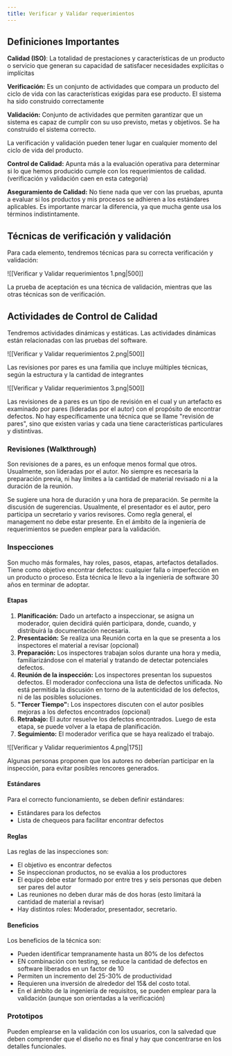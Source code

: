 ```yaml
---
title: Verificar y Validar requerimientos
---
```


## Definiciones Importantes

**Calidad (ISO)**: La totalidad de prestaciones y características de un producto o servicio que generan su capacidad de satisfacer necesidades explícitas o implícitas

**Verificación:** Es un conjunto de actividades que compara un producto del ciclo de vida con las características exigidas para ese producto. El sistema ha sido construido correctamente

**Validación:** Conjunto de actividades que permiten garantizar que un sistema es capaz de cumplir con su uso previsto, metas y objetivos. Se ha construido el sistema correcto.

La verificación y validación pueden tener lugar en cualquier momento del ciclo de vida del producto.

**Control de Calidad:** Apunta más a la evaluación operativa para determinar si lo que hemos producido cumple con los requerimientos de calidad. (verificación y validación caen en esta categoría)

**Aseguramiento de Calidad:** No tiene nada que ver con las pruebas, apunta a evaluar si los productos y mis procesos se adhieren a los estándares aplicables. Es importante marcar la diferencia, ya que mucha gente usa los términos indistintamente.

## Técnicas de verificación y validación

Para cada elemento, tendremos técnicas para su correcta verificación y validación:

![[Verificar y Validar requerimientos 1.png|500]]

La prueba de aceptación es una técnica de validación, mientras que las otras técnicas son de verificación.

## Actividades de Control de Calidad

Tendremos actividades dinámicas y estáticas. Las actividades dinámicas están relacionadas con las pruebas del software.

![[Verificar y Validar requerimientos 2.png|500]]

Las revisiones por pares es una familia que incluye múltiples técnicas, según la estructura y la cantidad de integrantes

![[Verificar y Validar requerimientos 3.png|500]]

Las revisiones de a pares es un tipo de revisión en el cual y un artefacto es examinado por pares (lideradas por el autor) con el propósito de encontrar defectos. No hay específicamente una técnica que se llame "revisión de pares", sino que existen varias y cada una tiene características particulares y distintivas.

### Revisiones (Walkthrough)

Son revisiones de a pares, es un enfoque menos formal que otros. Usualmente, son lideradas por el autor. No siempre es necesaria la preparación previa, ni hay límites a la cantidad de material revisado ni a la duración de la reunión.

Se sugiere una hora de duración y una hora de preparación. Se permite la discusión de sugerencias. Usualmente, el presentador es el autor, pero participa un secretario y varios revisores. Como regla general, el management no debe estar presente. En el ámbito de la ingeniería de requerimientos se pueden emplear para la validación.

### Inspecciones

Son mucho más formales, hay roles, pasos, etapas, artefactos detallados. Tiene como objetivo encontrar defectos: cualquier falla o imperfección en un producto o proceso. Esta técnica le llevo a la ingeniería de software 30 años en terminar de adoptar.

#### Etapas

1. **Planificación:** Dado un artefacto a inspeccionar, se asigna un moderador, quien decidirá quién participara, donde, cuando, y distribuirá la documentación necesaria.
2. **Presentación:** Se realiza una Reunión corta en la que se presenta a los inspectores el material a revisar (opcional)
3. **Preparación:** Los inspectores trabajan solos durante una hora y media, familiarizándose con el material y tratando de detectar potenciales defectos.
4. **Reunión de la inspección:** Los inspectores presentan los supuestos defectos. El moderador confecciona una lista de defectos unificada. No está permitida la discusión en torno de la autenticidad de los defectos, ni de las posibles soluciones.
5. **"Tercer Tiempo":** Los inspectores discuten con el autor posibles mejoras a los defectos encontrados (opcional)
6. **Retrabajo:** El autor resuelve los defectos encontrados. Luego de esta etapa, se puede volver a la etapa de planificación.
7. **Seguimiento:** El moderador verifica que se haya realizado el trabajo.

![[Verificar y Validar requerimientos 4.png|175]]

Algunas personas proponen que los autores no deberían participar en la inspección, para evitar posibles rencores generados.

#### Estándares

Para el correcto funcionamiento, se deben definir estándares:

- Estándares para los defectos
- Lista de chequeos para facilitar encontrar defectos

#### Reglas

Las reglas de las inspecciones son:

- El objetivo es encontrar defectos
- Se inspeccionan productos, no se evalúa a los productores
- El equipo debe estar formado por entre tres y seis personas que deben ser pares del autor
- Las reuniones no deben durar más de dos horas (esto limitará la cantidad de material a revisar)
- Hay distintos roles: Moderador, presentador, secretario.

#### Beneficios

Los beneficios de la técnica son:

- Pueden identificar tempranamente hasta un 80% de los defectos
- EN combinación con testing, se reduce la cantidad de defectos en software liberados en un factor de 10
- Permiten un incremento del 25-30% de productividad
- Requieren una inversión de alrededor del 15& del costo total.
- En el ámbito de la ingeniería de requisitos, se pueden emplear para la validación (aunque son orientadas a la verificación)

### Prototipos

Pueden emplearse en la validación con los usuarios, con la salvedad que deben comprender que el diseño no es final y hay que concentrarse en los detalles funcionales.
